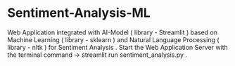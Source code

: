 # Sentiment-Analysis-ML
Web Application integrated with AI-Model ( library - Streamlit ) based on Machine Learning ( library - sklearn ) and Natural Language Processing ( library - nltk ) for Sentiment Analysis . Start the Web Application Server with the terminal command -> streamlit run sentiment_analysis.py .
